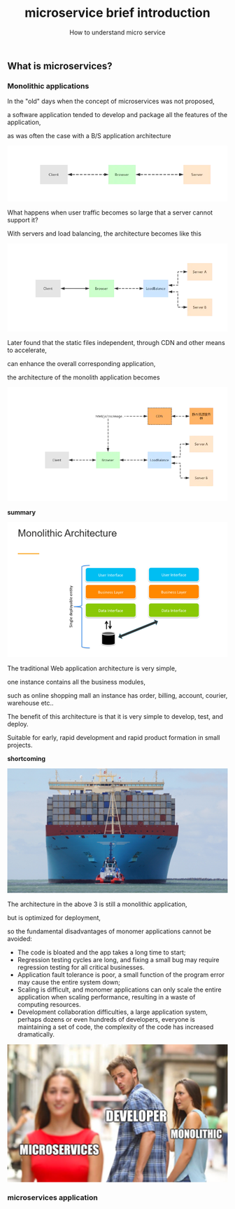 ﻿---
layout: post
title: microservice brief introduction
subtitle: How to understand micro service
tags: [technology]
comments: true
---


## What is microservices?


### Monolithic applications

In the "old" days when the concept of microservices was not proposed, 

a software application tended to develop and package all the features of the application, 

as was often the case with a B/S application architecture

![Crepe](/img/microservice/p001.png)

What happens when user traffic becomes so large that a server cannot support it? 

With servers and load balancing, the architecture becomes like this

![Crepe](/img/microservice/p002.png)

Later found that the static files independent, through CDN and other means to accelerate, 

can enhance the overall corresponding application, 

the architecture of the monolith application becomes

![Crepe](/img/microservice/p003.png)

**summary**

![Crepe](/img/microservice/p004.png)

The traditional Web application architecture is very simple, 

one instance contains all the business modules, 

such as online shopping mall an instance has order, billing, account, courier, warehouse etc.. 

The benefit of this architecture is that it is very simple to develop, test, and deploy. 

Suitable for early, rapid development and rapid product formation in small projects.

**shortcoming**

![Crepe](/img/microservice/p005.png)

The architecture in the above 3 is still a monolithic application, 

but is optimized for deployment, 

so the fundamental disadvantages of monomer applications cannot be avoided:

  - The code is bloated and the app takes a long time to start;
  - Regression testing cycles are long, and fixing a small bug may require regression testing for all critical businesses.
  - Application fault tolerance is poor, a small function of the program error may cause the entire system down;
  - Scaling is difficult, and monomer applications can only scale the entire application when scaling performance, resulting in a waste of computing resources.
  - Development collaboration difficulties, a large application system, perhaps dozens or even hundreds of developers, everyone is maintaining a set of code, the complexity of the code has increased dramatically.


![Crepe](/img/microservice/p006.png)

### microservices application

